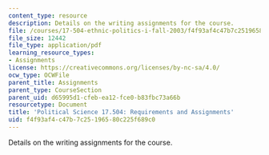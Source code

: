 ```yaml
---
content_type: resource
description: Details on the writing assignments for the course.
file: /courses/17-504-ethnic-politics-i-fall-2003/f4f93af4c47b7c25196580c225f689c0_polscience1.pdf
file_size: 12442
file_type: application/pdf
learning_resource_types:
- Assignments
license: https://creativecommons.org/licenses/by-nc-sa/4.0/
ocw_type: OCWFile
parent_title: Assignments
parent_type: CourseSection
parent_uid: d65995d1-cfeb-ea12-fce0-b83fbc73a66b
resourcetype: Document
title: 'Political Science 17.504: Requirements and Assignments'
uid: f4f93af4-c47b-7c25-1965-80c225f689c0
---
```

Details on the writing assignments for the course.